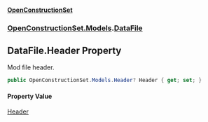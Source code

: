 #### [OpenConstructionSet](index.md 'index')
### [OpenConstructionSet.Models](index.md#OpenConstructionSet_Models 'OpenConstructionSet.Models').[DataFile](q_8MggXJ9Yoajs1dvqB03g.md 'OpenConstructionSet.Models.DataFile')
## DataFile.Header Property
Mod file header.  
```csharp
public OpenConstructionSet.Models.Header? Header { get; set; }
```
#### Property Value
[Header](bjExWrZuBlRDCiIUljjMrA.md 'OpenConstructionSet.Models.Header')
